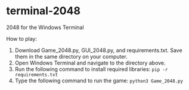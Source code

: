 # terminal-2048
2048 for the Windows Terminal

How to play:
1. Download Game_2048.py, GUI_2048.py, and requirements.txt. Save them in the same directory on your computer.
2. Open Windows Terminal and navigate to the directory above.
3. Run the following command to install required libraries:
`pip -r requirements.txt`
4. Type the following command to run the game:
`python3 Game_2048.py`
